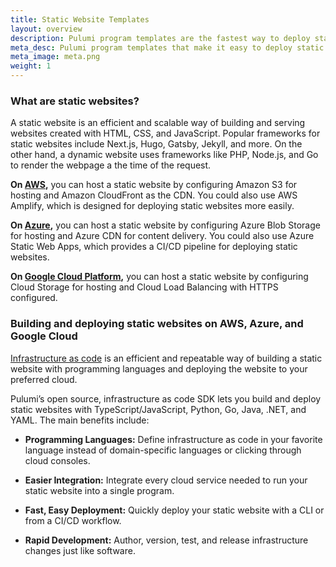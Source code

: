 ```yaml
---
title: Static Website Templates
layout: overview
description: Pulumi program templates are the fastest way to deploy static websites on AWS, Azure, or Google Cloud Platform. Templates come with predefined infrastructure as code so you can get started instantly.
meta_desc: Pulumi program templates that make it easy to deploy static websites on AWS, Azure, or Google Cloud Platform.
meta_image: meta.png
weight: 1
---
```



### What are static websites?

A static website is an efficient and scalable way of building and serving websites created with HTML, CSS, and JavaScript. Popular frameworks for static websites include Next.js, Hugo, Gatsby, Jekyll, and more. On the other hand, a dynamic website uses frameworks like PHP, Node.js, and Go to render the webpage a the time of the request.

**On [AWS](/aws/),** you can host a static website by configuring Amazon S3 for hosting and Amazon CloudFront as the CDN. You could also use AWS Amplify, which is designed for deploying static websites more easily.

**On [Azure](/azure/),** you can host a static website by configuring Azure Blob Storage for hosting and Azure CDN for content delivery. You could also use Azure Static Web Apps, which provides a CI/CD pipeline for deploying static websites.

**On [Google Cloud Platform](/gcp/),** you can host a static website by configuring Cloud Storage for hosting and Cloud Load Balancing with HTTPS configured.

### Building and deploying static websites on AWS, Azure, and Google Cloud

[Infrastructure as code](/what-is/what-is-infrastructure-as-code/) is an efficient and repeatable way of building a static website with programming languages and deploying the website to your preferred cloud.

Pulumi’s open source, infrastructure as code SDK lets you build and deploy static websites with TypeScript/JavaScript, Python, Go, Java, .NET, and YAML. The main benefits include:

* **Programming Languages:** Define infrastructure as code in your favorite language instead of domain-specific languages or clicking through cloud consoles.

* **Easier Integration:** Integrate every cloud service needed to run your static website into a single program.

* **Fast, Easy Deployment:** Quickly deploy your static website with a CLI or from a CI/CD workflow.

* **Rapid Development:** Author, version, test, and release infrastructure changes just like software.
